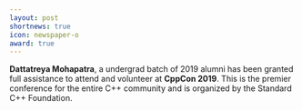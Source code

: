 ```yaml
---
layout: post
shortnews: true
icon: newspaper-o
award: true
---
```

<b>Dattatreya Mohapatra</b>, a undergrad batch of 2019 alumni has been granted full assistance to attend and volunteer at <b>CppCon 2019</b>. This is the premier conference for the entire C++ community and is organized by the Standard C++ Foundation.